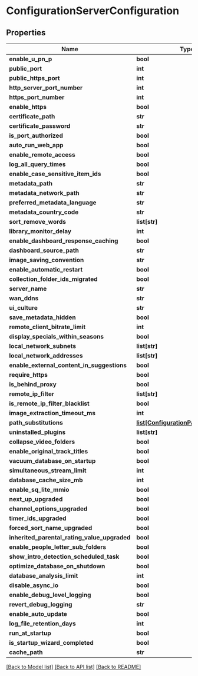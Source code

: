 # ConfigurationServerConfiguration

## Properties
Name | Type | Description | Notes
------------ | ------------- | ------------- | -------------
**enable_u_pn_p** | **bool** |  | [optional] 
**public_port** | **int** |  | [optional] 
**public_https_port** | **int** |  | [optional] 
**http_server_port_number** | **int** |  | [optional] 
**https_port_number** | **int** |  | [optional] 
**enable_https** | **bool** |  | [optional] 
**certificate_path** | **str** |  | [optional] 
**certificate_password** | **str** |  | [optional] 
**is_port_authorized** | **bool** |  | [optional] 
**auto_run_web_app** | **bool** |  | [optional] 
**enable_remote_access** | **bool** |  | [optional] 
**log_all_query_times** | **bool** |  | [optional] 
**enable_case_sensitive_item_ids** | **bool** |  | [optional] 
**metadata_path** | **str** |  | [optional] 
**metadata_network_path** | **str** |  | [optional] 
**preferred_metadata_language** | **str** |  | [optional] 
**metadata_country_code** | **str** |  | [optional] 
**sort_remove_words** | **list[str]** |  | [optional] 
**library_monitor_delay** | **int** |  | [optional] 
**enable_dashboard_response_caching** | **bool** |  | [optional] 
**dashboard_source_path** | **str** |  | [optional] 
**image_saving_convention** | **str** |  | [optional] 
**enable_automatic_restart** | **bool** |  | [optional] 
**collection_folder_ids_migrated** | **bool** |  | [optional] 
**server_name** | **str** |  | [optional] 
**wan_ddns** | **str** |  | [optional] 
**ui_culture** | **str** |  | [optional] 
**save_metadata_hidden** | **bool** |  | [optional] 
**remote_client_bitrate_limit** | **int** |  | [optional] 
**display_specials_within_seasons** | **bool** |  | [optional] 
**local_network_subnets** | **list[str]** |  | [optional] 
**local_network_addresses** | **list[str]** |  | [optional] 
**enable_external_content_in_suggestions** | **bool** |  | [optional] 
**require_https** | **bool** |  | [optional] 
**is_behind_proxy** | **bool** |  | [optional] 
**remote_ip_filter** | **list[str]** |  | [optional] 
**is_remote_ip_filter_blacklist** | **bool** |  | [optional] 
**image_extraction_timeout_ms** | **int** |  | [optional] 
**path_substitutions** | [**list[ConfigurationPathSubstitution]**](ConfigurationPathSubstitution.md) |  | [optional] 
**uninstalled_plugins** | **list[str]** |  | [optional] 
**collapse_video_folders** | **bool** |  | [optional] 
**enable_original_track_titles** | **bool** |  | [optional] 
**vacuum_database_on_startup** | **bool** |  | [optional] 
**simultaneous_stream_limit** | **int** |  | [optional] 
**database_cache_size_mb** | **int** |  | [optional] 
**enable_sq_lite_mmio** | **bool** |  | [optional] 
**next_up_upgraded** | **bool** |  | [optional] 
**channel_options_upgraded** | **bool** |  | [optional] 
**timer_ids_upgraded** | **bool** |  | [optional] 
**forced_sort_name_upgraded** | **bool** |  | [optional] 
**inherited_parental_rating_value_upgraded** | **bool** |  | [optional] 
**enable_people_letter_sub_folders** | **bool** |  | [optional] 
**show_intro_detection_scheduled_task** | **bool** |  | [optional] 
**optimize_database_on_shutdown** | **bool** |  | [optional] 
**database_analysis_limit** | **int** |  | [optional] 
**disable_async_io** | **bool** |  | [optional] 
**enable_debug_level_logging** | **bool** |  | [optional] 
**revert_debug_logging** | **str** |  | [optional] 
**enable_auto_update** | **bool** |  | [optional] 
**log_file_retention_days** | **int** |  | [optional] 
**run_at_startup** | **bool** |  | [optional] 
**is_startup_wizard_completed** | **bool** |  | [optional] 
**cache_path** | **str** |  | [optional] 

[[Back to Model list]](../README.md#documentation-for-models) [[Back to API list]](../README.md#documentation-for-api-endpoints) [[Back to README]](../README.md)

